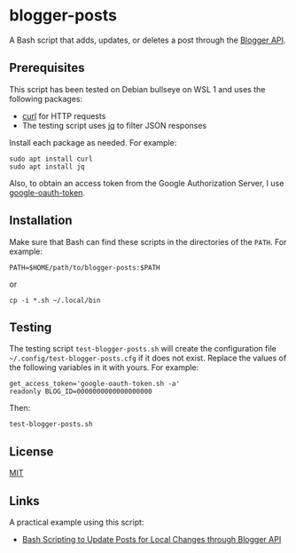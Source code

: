 # blogger-posts #

<!-- Bash script that adds, updates, or deletes post through Blogger API -->

A Bash script that adds, updates, or deletes a post through the
[Blogger API](https://developers.google.com/blogger).

## Prerequisites ##

This script has been tested on Debian bullseye on WSL 1 and uses the
following packages:

  * [curl](https://curl.se/) for HTTP requests
  * The testing script uses [jq](https://stedolan.github.io/jq/) to
    filter JSON responses

Install each package as needed.  For example:

``` shell
sudo apt install curl
sudo apt install jq
```

Also, to obtain an access token from the Google Authorization Server,
I use
[google-oauth-token](https://github.com/carmine560/google-oauth-token).

## Installation ##

Make sure that Bash can find these scripts in the directories of the
`PATH`.  For example:

``` shell
PATH=$HOME/path/to/blogger-posts:$PATH
```

or

``` shell
cp -i *.sh ~/.local/bin
```

## Testing ##

The testing script `test-blogger-posts.sh` will create the
configuration file `~/.config/test-blogger-posts.cfg` if it does not
exist.  Replace the values of the following variables in it with
yours.  For example:

``` shell
get_access_token='google-oauth-token.sh -a'
readonly BLOG_ID=0000000000000000000
```

Then:

``` shell
test-blogger-posts.sh
```

## License ##

[MIT](LICENSE.md)

## Links ##

A practical example using this script:

  * [Bash Scripting to Update Posts for Local Changes through Blogger API](https://carmine560.blogspot.com/2021/04/bash-scripting-to-update-posts-through.html)
